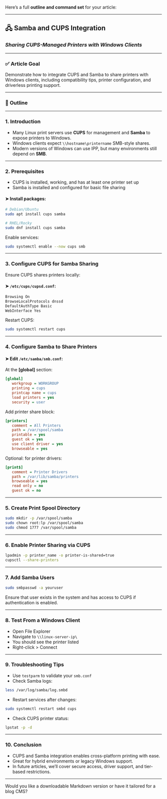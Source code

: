 Here’s a full **outline and command set** for your article:

---

## 🖧 **Samba and CUPS Integration**

### *Sharing CUPS-Managed Printers with Windows Clients*

---

### ✅ **Article Goal**

Demonstrate how to integrate CUPS and Samba to share printers with Windows clients, including compatibility tips, printer configuration, and driverless printing support.

---

### 🧱 **Outline**

---

### 1. **Introduction**

* Many Linux print servers use **CUPS** for management and **Samba** to expose printers to Windows.
* Windows clients expect `\\hostname\printername` SMB-style shares.
* Modern versions of Windows can use IPP, but many environments still depend on **SMB**.

---

### 2. **Prerequisites**

* CUPS is installed, working, and has at least one printer set up
* Samba is installed and configured for basic file sharing

#### ➤ Install packages:

```bash
# Debian/Ubuntu
sudo apt install cups samba

# RHEL/Rocky
sudo dnf install cups samba
```

Enable services:

```bash
sudo systemctl enable --now cups smb
```

---

### 3. **Configure CUPS for Samba Sharing**

Ensure CUPS shares printers locally:

#### ➤ `/etc/cups/cupsd.conf`:

```apache
Browsing On
BrowseLocalProtocols dnssd
DefaultAuthType Basic
WebInterface Yes
```

Restart CUPS:

```bash
sudo systemctl restart cups
```

---

### 4. **Configure Samba to Share Printers**

#### ➤ Edit `/etc/samba/smb.conf`:

At the **\[global]** section:

```ini
[global]
   workgroup = WORKGROUP
   printing = cups
   printcap name = cups
   load printers = yes
   security = user
```

Add printer share block:

```ini
[printers]
   comment = All Printers
   path = /var/spool/samba
   printable = yes
   guest ok = yes
   use client driver = yes
   browseable = yes
```

Optional: for printer drivers:

```ini
[print$]
   comment = Printer Drivers
   path = /var/lib/samba/printers
   browseable = yes
   read only = no
   guest ok = no
```

---

### 5. **Create Print Spool Directory**

```bash
sudo mkdir -p /var/spool/samba
sudo chown root:lp /var/spool/samba
sudo chmod 1777 /var/spool/samba
```

---

### 6. **Enable Printer Sharing via CUPS**

```bash
lpadmin -p printer_name -o printer-is-shared=true
cupsctl --share-printers
```

---

### 7. **Add Samba Users**

```bash
sudo smbpasswd -a youruser
```

Ensure that user exists in the system and has access to CUPS if authentication is enabled.

---

### 8. **Test From a Windows Client**

* Open File Explorer
* Navigate to `\\linux-server-ip\`
* You should see the printer listed
* Right-click > Connect

---

### 9. **Troubleshooting Tips**

* Use `testparm` to validate your `smb.conf`
* Check Samba logs:

```bash
less /var/log/samba/log.smbd
```

* Restart services after changes:

```bash
sudo systemctl restart smbd cups
```

* Check CUPS printer status:

```bash
lpstat -p -d
```

---

### 10. **Conclusion**

* CUPS and Samba integration enables cross-platform printing with ease.
* Great for hybrid environments or legacy Windows support.
* In future articles, we’ll cover secure access, driver support, and tier-based restrictions.

---

Would you like a downloadable Markdown version or have it tailored for a blog CMS?
